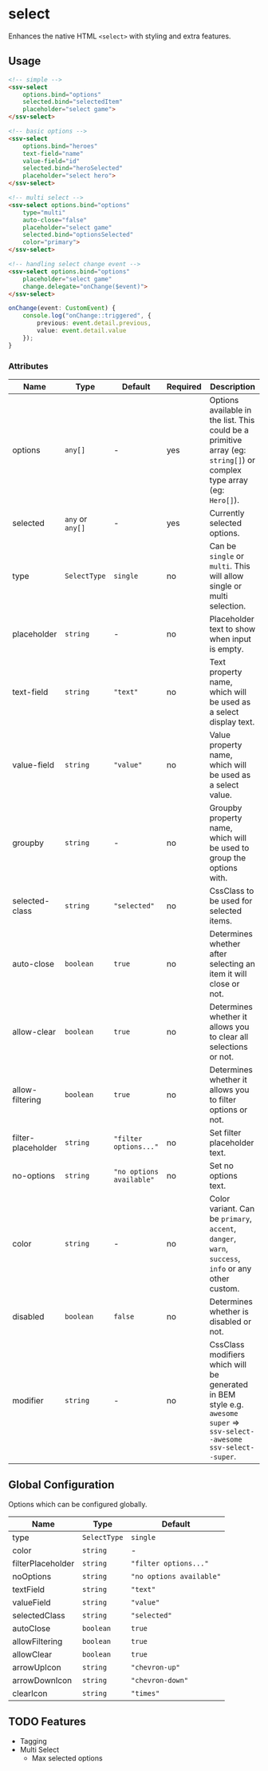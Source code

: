 # select
Enhances the native HTML `<select>` with styling and extra features.

## Usage

```html
<!-- simple -->
<ssv-select 
    options.bind="options"
    selected.bind="selectedItem"
    placeholder="select game">
</ssv-select>

<!-- basic options -->
<ssv-select 
    options.bind="heroes"
    text-field="name"
    value-field="id"
    selected.bind="heroSelected"
    placeholder="select hero">
</ssv-select>

<!-- multi select -->
<ssv-select options.bind="options" 
    type="multi"
    auto-close="false"
    placeholder="select game"
    selected.bind="optionsSelected"
    color="primary">
</ssv-select>

<!-- handling select change event -->
<ssv-select options.bind="options"
    placeholder="select game"
    change.delegate="onChange($event)">
</ssv-select>
```

```ts
onChange(event: CustomEvent) {
    console.log("onChange::triggered", {
        previous: event.detail.previous,
        value: event.detail.value
    });
}
```

### Attributes

| Name               | Type             | Default                  | Required | Description                                                                                                              |
|--------------------|------------------|--------------------------|----------|--------------------------------------------------------------------------------------------------------------------------|
| options            | `any[]`          | -                        | yes      | Options available in the list. This could be a primitive array (eg: `string[]`) or complex type array (eg: `Hero[]`).    |
| selected           | `any` or `any[]` | -                        | yes      | Currently selected options.                                                                                              |
| type               | `SelectType`     | `single`                 | no       | Can be `single` or `multi`. This will allow single or multi selection.                                                   |
| placeholder        | `string`         | -                        | no       | Placeholder text to show when input is empty.                                                                            |
| text-field         | `string`         | `"text"`                 | no       | Text property name, which will be used as a select display text.                                                         |
| value-field        | `string`         | `"value"`                | no       | Value property name, which will be used as a select value.                                                               |
| groupby            | `string`         | -                        | no       | Groupby property name, which will be used to group the options with.                                                     |
| selected-class     | `string`         | `"selected"`             | no       | CssClass to be used for selected items.                                                                                  |
| auto-close         | `boolean`        | `true`                   | no       | Determines whether after selecting an item it will close or not.                                                         |
| allow-clear        | `boolean`        | `true`                   | no       | Determines whether it allows you to clear all selections or not.                                                         |
| allow-filtering    | `boolean`        | `true`                   | no       | Determines whether it allows you to filter options or not.                                                               |
| filter-placeholder | `string`         | `"filter options..."`    | no       | Set filter placeholder text.                                                                                             |
| no-options         | `string`         | `"no options available"` | no       | Set no options text.                                                                                                     |
| color              | `string`         | -                        | no       | Color variant. Can be `primary`, `accent`, `danger`, `warn`, `success`, `info` or any other custom.                      |
| disabled           | `boolean`        | `false`                  | no       | Determines whether is disabled or not.                                                                                   |
| modifier           | `string`         | -                        | no       | CssClass modifiers which will be generated in BEM style e.g. `awesome super` => `ssv-select--awesome ssv-select--super`. |

## Global Configuration
Options which can be configured globally.

| Name                   | Type         | Default                  |
|------------------------|--------------|--------------------------|
| type                   | `SelectType` | `single`                 |
| color                  | `string`     | -                        |
| filterPlaceholder      | `string`     | `"filter options..."`    |
| noOptions              | `string`     | `"no options available"` |
| textField              | `string`     | `"text"`                 |
| valueField             | `string`     | `"value"`                |
| selectedClass          | `string`     | `"selected"`             |
| autoClose              | `boolean`    | `true`                   |
| allowFiltering         | `boolean`    | `true`                   |
| allowClear             | `boolean`    | `true`                   |
| arrowUpIcon            | `string`     | `"chevron-up"`           |
| arrowDownIcon          | `string`     | `"chevron-down"`         |
| clearIcon              | `string`     | `"times"`                |

## TODO Features
- Tagging
- Multi Select
    - Max selected options